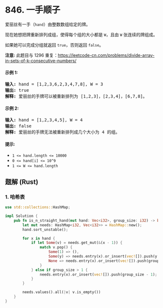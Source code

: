 # 846. 一手顺子
爱丽丝有一手（`hand`）由整数数组给定的牌。

现在她想把牌重新排列成组，使得每个组的大小都是 `W`，且由 `W` 张连续的牌组成。

如果她可以完成分组就返回 `true`，否则返回 `false`。

**注意:** 此题目与 1296 重复：https://leetcode-cn.com/problems/divide-array-in-sets-of-k-consecutive-numbers/

#### 示例 1:
<pre>
<strong>输入:</strong> hand = [1,2,3,6,2,3,4,7,8], W = 3
<strong>输出:</strong> true
<strong>解释:</strong> 爱丽丝的手牌可以被重新排列为 [1,2,3]，[2,3,4]，[6,7,8]。
</pre>

#### 示例 2:
<pre>
<strong>输入:</strong> hand = [1,2,3,4,5], W = 4
<strong>输出:</strong> false
<strong>解释:</strong> 爱丽丝的手牌无法被重新排列成几个大小为 4 的组。
</pre>

#### 提示:
* `1 <= hand.length <= 10000`
* `0 <= hand[i] <= 10^9`
* `1 <= W <= hand.length`

## 题解 (Rust)

### 1. 哈希表
```Rust
use std::collections::HashMap;

impl Solution {
    pub fn is_n_straight_hand(mut hand: Vec<i32>, group_size: i32) -> bool {
        let mut needs: HashMap<i32, Vec<i32>> = HashMap::new();
        hand.sort_unstable();

        for x in hand {
            if let Some(v) = needs.get_mut(&(x - 1)) {
                match v.pop() {
                    Some(1) => (),
                    Some(y) => needs.entry(x).or_insert(vec![]).push(y - 1),
                    None => needs.entry(x).or_insert(vec![]).push(group_size - 1),
                }
            } else if group_size > 1 {
                needs.entry(x).or_insert(vec![]).push(group_size - 1);
            }
        }

        needs.values().all(|v| v.is_empty())
    }
}
```
